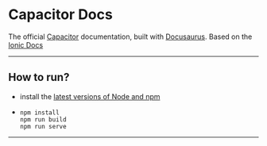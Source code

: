 # Capacitor Docs

The official [Capacitor](https://capacitorjs.com) documentation, built with [Docusaurus](https://docusaurus.io/). Based on the [Ionic Docs](https://github.com/ionic-team/ionic-docs)

---

## How to run?

* install the [latest versions of Node and npm](https://docs.npmjs.com/downloading-and-installing-node-js-and-npm)
* 
  ```
  npm install
  npm run build
  npm run serve
  ```
---
